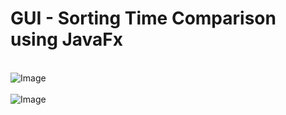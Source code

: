 # GUI - Sorting Time Comparison using JavaFx

<br>![Image](https://drive.google.com/open?id=10BxsRzQiiEqRw5XHM2prvWVnDDJt28Qy)<br>
<br>![Image](https://drive.google.com/open?id=1lonJ7dWOY1JAfI_Jqwwl5swOmJeeysGq)<br>

